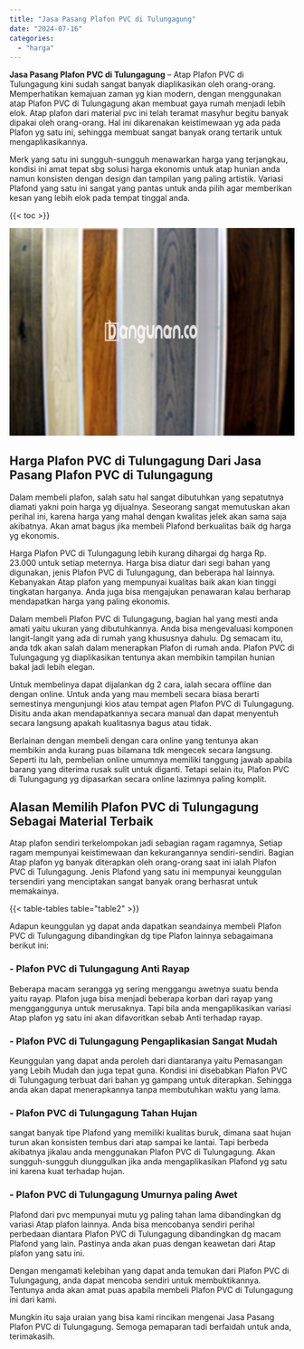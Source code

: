 ```yaml
---
title: "Jasa Pasang Plafon PVC di Tulungagung"
date: "2024-07-16"
categories: 
  - "harga"
---
```


**Jasa Pasang Plafon PVC di Tulungagung** – Atap Plafon PVC di Tulungagung kini sudah sangat banyak diaplikasikan oleh orang-orang. Memperhatikan kemajuan zaman yg kian modern, dengan menggunakan atap Plafon PVC di Tulungagung akan membuat gaya rumah menjadi lebih elok. Atap plafon dari material pvc ini telah teramat masyhur begitu banyak dipakai oleh orang-orang. Hal ini dikarenakan keistimewaan yg ada pada Plafon yg satu ini, sehingga membuat sangat banyak orang tertarik untuk mengaplikasikannya.

Merk yang satu ini sungguh-sungguh menawarkan harga yang terjangkau, kondisi ini amat tepat sbg solusi harga ekonomis untuk atap hunian anda namun konsisten dengan design dan tampilan yang paling artistik. Variasi Plafond yang satu ini sangat yang pantas untuk anda pilih agar memberikan kesan yang lebih elok pada tempat tinggal anda.

{{< toc >}}

![Jasa Pasang Plafon PVC di Tulungagung](/images/flafond-pvc-murah28.png)

## Harga Plafon PVC di Tulungagung Dari Jasa Pasang Plafon PVC di Tulungagung

Dalam membeli plafon, salah satu hal sangat dibutuhkan yang sepatutnya diamati yakni poin harga yg dijualnya. Seseorang sangat memutuskan akan perihal ini, karena harga yang mahal dengan kwalitas jelek akan sama saja akibatnya. Akan amat bagus jika membeli Plafond berkualitas baik dg harga yg ekonomis.

Harga Plafon PVC di Tulungagung lebih kurang dihargai dg harga Rp. 23.000 untuk setiap meternya. Harga bisa diatur dari segi bahan yang digunakan, jenis Plafon PVC di Tulungagung, dan beberapa hal lainnya. Kebanyakan Atap plafon yang mempunyai kualitas baik akan kian tinggi tingkatan harganya. Anda juga bisa mengajukan penawaran kalau berharap mendapatkan harga yang paling ekonomis.

Dalam membeli Plafon PVC di Tulungagung, bagian hal yang mesti anda amati yaitu ukuran yang dibutuhkannya. Anda bisa mengevaluasi komponen langit-langit yang ada di rumah yang khususnya dahulu. Dg semacam itu, anda tdk akan salah dalam menerapkan Plafon di rumah anda. Plafon PVC di Tulungagung yg diaplikasikan tentunya akan membikin tampilan hunian bakal jadi lebih elegan.

Untuk membelinya dapat dijalankan dg 2 cara, ialah secara offline dan dengan online. Untuk anda yang mau membeli secara biasa berarti semestinya mengunjungi kios atau tempat agen Plafon PVC di Tulungagung. Disitu anda akan mendapatkannya secara manual dan dapat menyentuh secara langsung apakah kualitasnya bagus atau tidak.

Berlainan dengan membeli dengan cara online yang tentunya akan membikin anda kurang puas bilamana tdk mengecek secara langsung. Seperti itu lah, pembelian online umumnya memiliki tanggung jawab apabila barang yang diterima rusak sulit untuk diganti. Tetapi selain itu, Plafon PVC di Tulungagung yg dipasarkan secara online lazimnya paling komplit.

## Alasan Memilih Plafon PVC di Tulungagung Sebagai Material Terbaik

Atap plafon sendiri terkelompokan jadi sebagian ragam ragamnya, Setiap ragam mempunyai keistimewaan dan kekurangannya sendiri-sendiri. Bagian Atap plafon yg banyak diterapkan oleh orang-orang saat ini ialah Plafon PVC di Tulungagung. Jenis Plafond yang satu ini mempunyai keunggulan tersendiri yang menciptakan sangat banyak orang berhasrat untuk memakainya.

{{< table-tables table="table2" >}}

Adapun keunggulan yg dapat anda dapatkan seandainya membeli Plafon PVC di Tulungagung dibandingkan dg tipe Plafon lainnya sebagaimana berikut ini:

### \- Plafon PVC di Tulungagung Anti Rayap

Beberapa macam serangga yg sering menggangu awetnya suatu benda yaitu rayap. Plafon juga bisa menjadi beberapa korban dari rayap yang mengganggunya untuk merusaknya. Tapi bila anda mengaplikasikan variasi Atap plafon yg satu ini akan difavoritkan sebab Anti terhadap rayap.

### \- Plafon PVC di Tulungagung Pengaplikasian Sangat Mudah

Keunggulan yang dapat anda peroleh dari diantaranya yaitu Pemasangan yang Lebih Mudah dan juga tepat guna. Kondisi ini disebabkan Plafon PVC di Tulungagung terbuat dari bahan yg gampang untuk diterapkan. Sehingga anda akan dapat menerapkannya tanpa membutuhkan waktu yang lama.

### \- Plafon PVC di Tulungagung Tahan Hujan

sangat banyak tipe Plafond yang memiliki kualitas buruk, dimana saat hujan turun akan konsisten tembus dari atap sampai ke lantai. Tapi berbeda akibatnya jikalau anda menggunakan Plafon PVC di Tulungagung. Akan sungguh-sungguh diunggulkan jika anda mengaplikasikan Plafond yg satu ini karena kuat terhadap hujan.

### \- Plafon PVC di Tulungagung Umurnya paling Awet

Plafond dari pvc mempunyai mutu yg paling tahan lama dibandingkan dg variasi Atap plafon lainnya. Anda bisa mencobanya sendiri perihal perbedaan diantara Plafon PVC di Tulungagung dibandingkan dg macam Plafond yang lain. Pastinya anda akan puas dengan keawetan dari Atap plafon yang satu ini.

Dengan mengamati kelebihan yang dapat anda temukan dari Plafon PVC di Tulungagung, anda dapat mencoba sendiri untuk membuktikannya. Tentunya anda akan amat puas apabila membeli Plafon PVC di Tulungagung ini dari kami.

Mungkin itu saja uraian yang bisa kami rincikan mengenai Jasa Pasang Plafon PVC di Tulungagung. Semoga pemaparan tadi berfaidah untuk anda, terimakasih.
